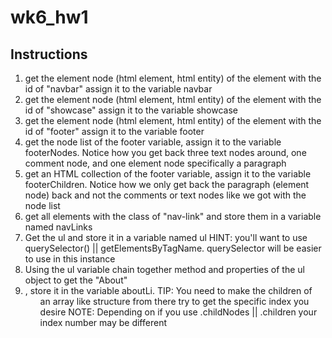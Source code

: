 # wk6_hw1

## Instructions 

1. get the element node (html element, html entity) of the element with the id of "navbar" assign it to the variable navbar
2. get the element node (html element, html entity) of the element with the id of "showcase" assign it to the variable showcase
3. get the element node (html element, html entity) of the element with the id of "footer" assign it to the variable footer
4. get the node list of the footer variable, assign it to the variable footerNodes. Notice how you get back three text nodes around, one comment node, and one element node specifically a paragraph 
5. get an HTML collection of the footer variable, assign it to the variable footerChildren. Notice how we only get back the paragraph (element node) back and not the comments or text nodes like we got with the node list 
6. get all elements with the class of "nav-link" and store them in a variable named navLinks
7. Get the ul and store it in a variable named ul HINT: you'll want to use querySelector() || getElementsByTagName. querySelector will be easier to use in this instance
8. Using the ul variable chain together method and properties of the ul object to get the "About" <li>, store it in the variable aboutLi. TIP: You need to make the children of <ul> an array like structure from there try to get the specific index you desire NOTE: Depending on if you use .childNodes || .children your index number may be different 
